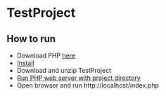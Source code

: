 # TestProject

## How to run

- Download PHP [here](https://www.php.net/downloads.php) 
- [Install](https://www.php.net/manual/en/install.php)
- Download and unzip TestProject 
- [Run PHP web server with project directory](https://www.php.net/manual/en/features.commandline.webserver.php) 
- Open browser and run
    http://localhost/index.php
